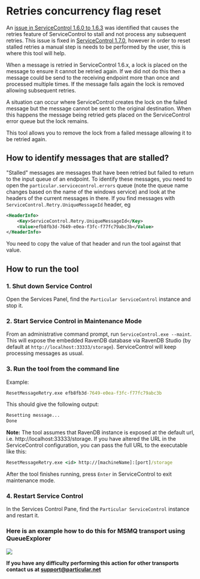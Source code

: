 # Retries concurrency flag reset

An [issue in ServiceControl 1.6.0 to 1.6.3](https://github.com/Particular/ServiceControl/pull/565) was identified that causes the retries feature of ServiceControl to stall and not process any subsequent retries. This issue is fixed in [ServiceControl 1.7.0](https://github.com/Particular/ServiceControl/releases/tag/1.7.0), however in order to reset stalled retries a manual step is needs to be performed by the user, this is where this tool will help.

When a message is retried in ServiceControl 1.6.x, a lock is placed on the message to ensure it cannot be retried again. If we did not do this then a message could be send to the receiving endpoint more than once and processed multiple times. If the message fails again the lock is removed allowing subsequent retries.

A situation can occur where ServiceControl creates the lock on the failed message but the message cannot be sent to the original destination. When this happens the message being retried gets placed on the ServiceControl error queue but the lock remains.

This tool allows you to remove the lock from a failed message allowing it to be retried again.

## How to identify messages that are stalled?

"Stalled" messages are messages that have been retried but failed to return to the input queue of an endpoint.
To identify these messages, you need to open the `particular.servicecontrol.errors` queue (note the queue name changes based on the name of the windows service) and look at the headers of the current messages in there.
If you find messages with `ServiceControl.Retry.UniqueMessageId` header, eg
```xml
<HeaderInfo>
	<Key>ServiceControl.Retry.UniqueMessageId</Key>
	<Value>efb8fb3d-7649-e0ea-f3fc-f77fc79abc3b</Value>
</HeaderInfo>
```
You need to copy the value of that header and run the tool against that value.

## How to run the tool

### 1. Shut down Service Control
Open the Services Panel, find the `Particular ServiceControl` instance and stop it. 

### 2. Start Service Control in Maintenance Mode
From an administrative command prompt, run `ServiceControl.exe --maint`. This will expose the embedded RavenDB database via RavenDB Studio (by default at `http://localhost:33333/storage`). ServiceControl will keep processing messages as usual.

### 3. Run the tool from the command line
Example:
```cmd
ResetMessageRetry.exe efb8fb3d-7649-e0ea-f3fc-f77fc79abc3b
```

This should give the following output:
```txt
Resetting message...
Done
```

**Note:**
The tool assumes that RavenDB instance is exposed at the default url, i.e. http://localhost:33333/storage. If you have altered the URL in the ServiceControl configuration, you can pass the full URL to the executable like this:
```cmd
ResetMessageRetry.exe <id> http://[machineName]:[port]/storage
```

After the tool finishes running, press `Enter` in ServiceControl to exit maintenance mode.

### 4. Restart Service Control
In the Services Control Pane, find the `Particular ServiceControl` instance and restart it.

### Here is an example how to do this for MSMQ transport using QueueExplorer
![](http://i.imgur.com/EWnh4Wq.jpg)

**If you have any difficulty performing this action for other transports contact us at support@particular.net**
